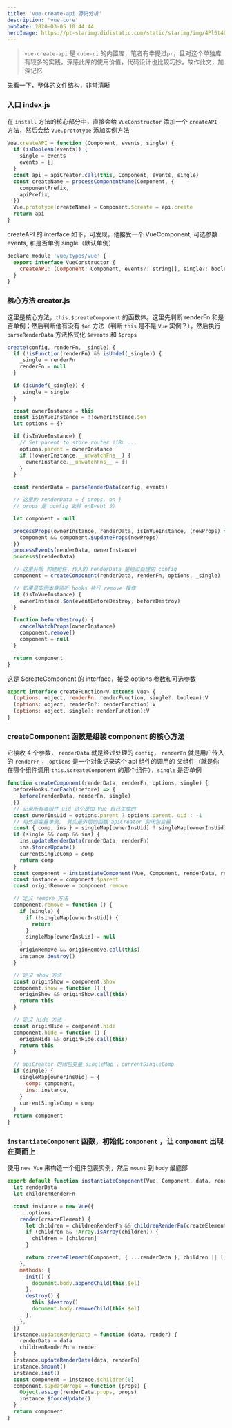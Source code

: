 ```yaml
---
title: 'vue-create-api 源码分析'
description: 'vue core'
pubDate: 2020-03-05 10:44:44
heroImage: https://pt-starimg.didistatic.com/static/starimg/img/4Pl6t46Lgf1617332605170.png
---
```


> `vue-create-api` 是 `cube-ui` 的内置库，笔者有幸提过`pr`，且对这个单独库有较多的实践，深感此库的使用价值，代码设计也比较巧妙，故作此文，加深记忆

先看一下，整体的文件结构，非常清晰
<!-- ![](http://blog.zouhaha.site/post-images/1583377921601.png) -->

### 入口 index.js

在 `install` 方法的核心部分中，直接会给 `VueConstructor` 添加一个 `createAPI` 方法，然后会给 `Vue.prototype` 添加实例方法

```js
Vue.createAPI = function (Component, events, single) {
  if (isBoolean(events)) {
    single = events
    events = []
  }
  const api = apiCreator.call(this, Component, events, single)
  const createName = processComponentName(Component, {
    componentPrefix,
    apiPrefix,
  })
  Vue.prototype[createName] = Component.$create = api.create
  return api
}
```

createAPI 的 interface 如下，可发现，他接受一个 VueComponent, 可选参数 events, 和是否单例 single（默认单例）

```js
declare module 'vue/types/vue' {
  export interface VueConstructor {
    createAPI: (Component: Component, events?: string[], single?: boolean) => Api
  }
}
```

### 核心方法 creator.js

这里是核心方法，`this.$createComponent` 的函数体。这里先判断 renderFn 和是否单例；然后判断他有没有 `$on` 方法（判断 `this` 是不是 `Vue` 实例？）。然后执行 `parseRenderData` 方法格式化 `$events` 和 `$props`

```js
create(config, renderFn, _single) {
  if (!isFunction(renderFn) && isUndef(_single)) {
    _single = renderFn
    renderFn = null
  }

  if (isUndef(_single)) {
    _single = single
  }

  const ownerInstance = this
  const isInVueInstance = !!ownerInstance.$on
  let options = {}

  if (isInVueInstance) {
    // Set parent to store router i18n ...
    options.parent = ownerInstance
    if (!ownerInstance.__unwatchFns__) {
      ownerInstance.__unwatchFns__ = []
    }
  }

  const renderData = parseRenderData(config, events)

  // 这里的 renderData = { props, on }
  // props 是 config 去掉 onEvent 的

  let component = null

  processProps(ownerInstance, renderData, isInVueInstance, (newProps) => {
    component && component.$updateProps(newProps)
  })
  processEvents(renderData, ownerInstance)
  process$(renderData)

  // 这里开始 构建组件，传入的 renderData 是经过处理的 config
  component = createComponent(renderData, renderFn, options, _single)

  // 如果是实例本身监听 hooks 执行 remove 操作
  if (isInVueInstance) {
    ownerInstance.$on(eventBeforeDestroy, beforeDestroy)
  }

  function beforeDestroy() {
    cancelWatchProps(ownerInstance)
    component.remove()
    component = null
  }

  return component
}
```

这是 $createComponent 的 interface，接受 options 参数和可选参数

```js
export interface createFunction<V extends Vue> {
  (options: object, renderFn: renderFunction, single?: boolean):V
  (options: object, renderFn?: renderFunction):V
  (options: object, single?: renderFunction):V
}
```

### createComponent 函数是组装 component 的核心方法

它接收 4 个参数， `renderData` 就是经过处理的 `config`， `renderFn` 就是用户传入的 `renderFn` ， `options` 是一个对象记录这个 api 组件的调用的 父组件（就是你在哪个组件调用 `this.$createComponent` 的那个组件），`single` 是否单例

```js
function createComponent(renderData, renderFn, options, single) {
  beforeHooks.forEach((before) => {
    before(renderData, renderFn, single)
  })
  // 记录所有者组件 uid 这个是由 Vue 自己生成的
  const ownerInsUid = options.parent ? options.parent._uid : -1
  // 用外部变量单例， 其实是外层的函数 apiCreator 的闭包变量
  const { comp, ins } = singleMap[ownerInsUid] ? singleMap[ownerInsUid] : {}
  if (single && comp && ins) {
    ins.updateRenderData(renderData, renderFn)
    ins.$forceUpdate()
    currentSingleComp = comp
    return comp
  }
  const component = instantiateComponent(Vue, Component, renderData, renderFn, options)
  const instance = component.$parent
  const originRemove = component.remove

  // 定义 remove 方法
  component.remove = function () {
    if (single) {
      if (!singleMap[ownerInsUid]) {
        return
      }
      singleMap[ownerInsUid] = null
    }
    originRemove && originRemove.call(this)
    instance.destroy()
  }

  // 定义 show 方法
  const originShow = component.show
  component.show = function () {
    originShow && originShow.call(this)
    return this
  }

  // 定义 hide 方法
  const originHide = component.hide
  component.hide = function () {
    originHide && originHide.call(this)
    return this
  }

  // apiCreator 的闭包变量 singleMap ，currentSingleComp
  if (single) {
    singleMap[ownerInsUid] = {
      comp: component,
      ins: instance,
    }
    currentSingleComp = comp
  }
  return component
}
```

### `instantiateComponent` 函数，初始化 `component` ，让 `component` 出现在页面上

使用 `new Vue` 来构造一个组件包裹实例，然后 `mount` 到 `body` 最底部

```js
export default function instantiateComponent(Vue, Component, data, renderFn, options) {
  let renderData
  let childrenRenderFn

  const instance = new Vue({
    ...options,
    render(createElement) {
      let children = childrenRenderFn && childrenRenderFn(createElement)
      if (children && !Array.isArray(children)) {
        children = [children]
      }

      return createElement(Component, { ...renderData }, children || [])
    },
    methods: {
      init() {
        document.body.appendChild(this.$el)
      },
      destroy() {
        this.$destroy()
        document.body.removeChild(this.$el)
      },
    },
  })
  instance.updateRenderData = function (data, render) {
    renderData = data
    childrenRenderFn = render
  }
  instance.updateRenderData(data, renderFn)
  instance.$mount()
  instance.init()
  const component = instance.$children[0]
  component.$updateProps = function (props) {
    Object.assign(renderData.props, props)
    instance.$forceUpdate()
  }
  return component
}
```
